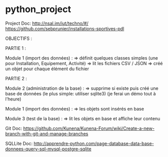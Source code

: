 # python_project

Project Doc:
http://nsal.im/iut/techno/#/
https://github.com/sebprunier/installations-sportives-pdl


OBJECTIFS :

PARTIE 1 :

Module 1 (import des données) :
        => définit quelques classes simples (une pour Installation, Equipement,
Activité)
        => lit les fichiers CSV / JSON
        => créé un objet pour chaque élément du fichier

PARTIE 2 :

Module 2 (administration de la base) :
        => supprime si existe puis créé une base de données
        (le plus simple: utiliser sqlite3) (je ferai un démo tout à l'heure)

Module 1 (import des données) :
        => les objets sont insérés en base

Module 3 (test de la base) :
        => lit les objets en base et affiche leur contenu


Git Doc:
https://github.com/Kunena/Kunena-Forum/wiki/Create-a-new-branch-with-git-and-manage-branches

SQLLite Doc:
http://apprendre-python.com/page-database-data-base-donnees-query-sql-mysql-postgre-sqlite
